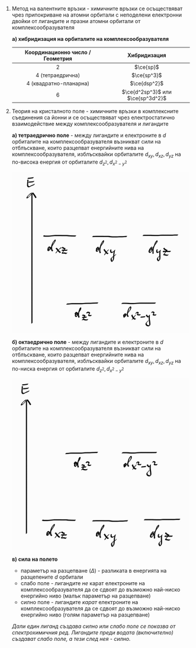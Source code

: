 1. Метод на валентните връзки - химичните връзки се осъществяват чрез припокриване на атомни орбитали с неподелени електронни двойки от лигандите и празни атомни орбитали от комплексообразувателя 
	
	**а) хибридизация на орбиталите на комплексообразувателя**
	
	|Координационно число / Геометрия|Хибридизация|
	|:--:|:--:|
	|2|$\ce{sp}$|
	|4 (тетраедрична)|$\ce{sp^3}$|
	|4 (квадратно-планарна)|$\ce{dsp^2}$|
	|6|$\ce{d^2sp^3}$ или $\ce{sp^3d^2}$|

2. Теория на кристалното поле - химичните връзки в комплексните съединения са йонни и се осъществяват чрез електростатично взаимодействие между комплексообразувателя и лигандите
	
	**а) тетраедрично поле** - между лигандите и електроните в $d$ орбиталите на комплексообразувателя възникват сили на отблъскване, които разцепват енергийните нива на комплексообразувателя, изблъсквайки орбиталите $d_{xy},d_{xz},d_{yz}$ на по-висока енергия от орбиталите $d_{z^2},d_{x^2-y^2}$
	
	![Тетраедрично поле](Resources/Тетраедрично%20поле.jpg)
	
	**б) октаедрично поле** - между лигандите и електроните в $d$ орбиталите на комплексообразувателя възникват сили на отблъскване, които разцепват енергийните нива на комплексообразувателя, изблъсквайки орбиталите $d_{xy},d_{xz},d_{yz}$ на по-ниска енергия от орбиталите $d_{z^2},d_{x^2-y^2}$
	
	![Октаедрично поле](Resources/Октаедрично%20поле.jpg)
	
	**в) сила на полето**
	- параметър на разцепване ($\Delta$) - разликата в енергията на разцепените $d$ орбитали
	- слабо поле - лигандите *не* карат електроните на комплексообразувателя да се сдвоят до възможно най-ниско енергийно ниво (малък параметър на разцепване)
	- силно поле - лигандите *карат* електроните на комплексообразувателя да се сдвоят до възможно най-ниско енергийно ниво (голям параметър на разцепване)
	
	*Дали един лиганд създава силно или слабо поле се показва от спектрохимичния ред. Лигандите преди водата (включително) създават слабо поле, а тези след нея - силно.*